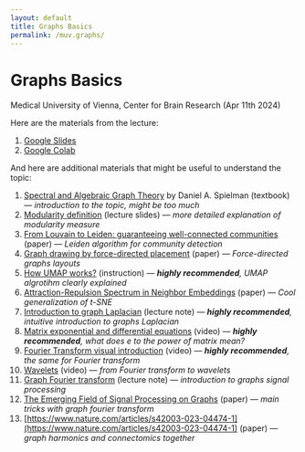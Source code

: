```yaml
---
layout: default
title: Graphs Basics
permalink: /muv.graphs/
---
```

# **Graphs Basics**
Medical University of Vienna, Center for Brain Research (Apr 11th 2024)

Here are the materials from the lecture:
1. [Google Slides](https://docs.google.com/presentation/d/1qRprheu32Q7HcP47b_CoCRuJFEzRNRXdBBBfSTIEVaQ/edit?usp=sharing)
2. [Google Colab](https://colab.research.google.com/drive/1Mc-rjOOvkxzje6HrCta3Mj8akHAf0SxI?usp=sharing)

And here are additional materials that might be useful to understand the topic:
1. [Spectral and Algebraic Graph Theory](http://cs-www.cs.yale.edu/homes/spielman/sagt/sagt.pdf) by Daniel A. Spielman (textbook) — *introduction to the topic, might be too much*
2. [Modularity definition](https://www.cs.cmu.edu/~ckingsf/bioinfo-lectures/modularity.pdf) (lecture slides) — *more detailed explanation of modularity measure*
3. [From Louvain to Leiden: guaranteeing well-connected communities](https://www.nature.com/articles/s41598-019-41695-z) (paper) — *Leiden algorithm for community detection*
4. [Graph drawing by force-directed placement](https://onlinelibrary.wiley.com/doi/10.1002/spe.4380211102) (paper) — *Force-directed graphs layouts*
5. [How UMAP works?](https://umap-learn.readthedocs.io/en/latest/how_umap_works.html) (instruction) — ***highly recommended**, UMAP algrotihm clearly explained*
6. [Attraction-Repulsion Spectrum in Neighbor Embeddings](https://jmlr.org/papers/volume23/21-0055/21-0055.pdf) (paper) — *Cool generalization of t-SNE*
7. [Introduction to graph Laplacian](https://www.stat.cmu.edu/~cshalizi/networks/16-1/lectures/13/lecture-13.pdf) (lecture note) — ***highly recommended**, intuitive introduction to graphs Laplacian*
8. [Matrix exponential and differential equations](https://www.youtube.com/watch?v=O85OWBJ2ayo) (video) — ***highly recommended**, what does e to the power of matrix mean?*
9. [Fourier Transform visual introduction](https://www.youtube.com/watch?v=spUNpyF58BY) (video) — ***highly recommended**, the same for Fourier transform*
10. [Wavelets](https://www.youtube.com/watch?v=jnxqHcObNK4) (video) — *from Fourier transform to wavelets*
11. [Graph Fourier transform](https://matthewhirn.files.wordpress.com/2021/02/cmse890_spring2021_lecture12.pdf) (lecture note) — *introduction to graphs signal processing*
12. [The Emerging Field of Signal Processing on Graphs](https://arxiv.org/pdf/1211.0053.pdf) (paper) — *main tricks with graph fourier transform*
13. [https://www.nature.com/articles/s42003-023-04474-1](https://www.nature.com/articles/s42003-023-04474-1) (paper) — *graph harmonics and connectomics together*
